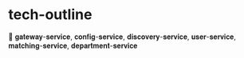 # tech-outline
📰 𝐠𝐚𝐭𝐞𝐰𝐚𝐲-𝐬𝐞𝐫𝐯𝐢𝐜𝐞, 𝐜𝐨𝐧𝐟𝐢𝐠-𝐬𝐞𝐫𝐯𝐢𝐜𝐞, 𝐝𝐢𝐬𝐜𝐨𝐯𝐞𝐫𝐲-𝐬𝐞𝐫𝐯𝐢𝐜𝐞, 𝐮𝐬𝐞𝐫-𝐬𝐞𝐫𝐯𝐢𝐜𝐞, 𝐦𝐚𝐭𝐜𝐡𝐢𝐧𝐠-𝐬𝐞𝐫𝐯𝐢𝐜𝐞, 𝐝𝐞𝐩𝐚𝐫𝐭𝐦𝐞𝐧𝐭-𝐬𝐞𝐫𝐯𝐢𝐜𝐞

